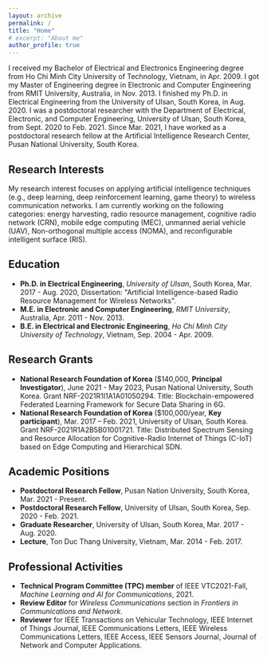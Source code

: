 ```yaml
---
layout: archive
permalink: /
title: "Home"
# excerpt: "About me"
author_profile: true
---
```


I received my Bachelor of Electrical and Electronics Engineering degree from Ho Chi Minh City University of Technology, Vietnam, in Apr. 2009. I got my Master of Engineering degree in Electronic and Computer Engineering from RMIT University, Australia, in Nov. 2013. I finished my Ph.D. in Electrical Engineering from the University of Ulsan, South Korea, in Aug. 2020. I was a postdoctoral researcher with the Department of Electrical, Electronic, and Computer Engineering, University of Ulsan, South Korea, from Sept. 2020 to Feb. 2021. Since Mar. 2021, I have worked as a postdoctoral research fellow at the Artificial Intelligence Research Center, Pusan National University, South Korea.


## Research Interests

My research interest focuses on applying artificial intelligence techniques (e.g., deep learning, deep reinforcement learning, game theory) to wireless communication networks. I am currently working on the following categories: energy harvesting,  radio resource management, cognitive radio network (CRN), mobile edge computing (MEC), unmanned aerial vehicle (UAV), Non-orthogonal multiple access (NOMA), and reconfigurable intelligent surface (RIS).


## Education

- **Ph.D. in Electrical Engineering**, _University of Ulsan_, South Korea, Mar. 2017 - Aug. 2020, Dissertation: "Artificial Intelligence-based Radio Resource Management for Wireless Networks".
- **M.E. in Electronic and Computer Engineering**, _RMIT University_, Australia, Apr. 2011 - Nov. 2013.
- **B.E. in Electrical and Electronic Engineering**, _Ho Chi Minh City University of Technology_, Vietnam, Sep. 2004 - Apr. 2009.


## Research Grants

- **National Research Foundation of Korea** ($140,000, **Principal Investigator**), June 2021 - May 2023, Pusan National University, South Korea. Grant NRF-2021R1I1A1A01050294. Title: Blockchain-empowered Federated Learning Framework for Secure Data Sharing in 6G.
- **National Research Foundation of Korea** ($100,000/year, **Key participant**), Mar. 2017 – Feb. 2021, University of Ulsan, South Korea. Grant NRF-2021R1A2B5B01001721. Title: Distributed Spectrum Sensing and Resource Allocation for Cognitive-Radio Internet of Things (C-IoT) based on Edge Computing and Hierarchical SDN.


## Academic Positions

- **Postdoctoral Research Fellow**, Pusan Nation University, South Korea, Mar. 2021 - Present.
- **Postdoctoral Research Fellow**, University of Ulsan, South Korea, Sep. 2020 - Feb. 2021.
- **Graduate Researcher**, University of Ulsan, South Korea, Mar. 2017 - Aug. 2020.
- **Lecture**, Ton Duc Thang University, Vietnam, Mar. 2014 - Feb. 2017.


## Professional Activities

- **Technical Program Committee (TPC) member** of IEEE VTC2021-Fall, _Machine Learning and AI for Communications_, 2021.
- **Review Editor** for _Wireless Communications_ section in _Frontiers in Communications and Network_.
- **Reviewer** for IEEE Transactions on Vehicular Technology, IEEE Internet of Things Journal, IEEE Communications Letters, IEEE Wireless Communications Letters, IEEE Access, IEEE Sensors Journal, Journal of Network and Computer Applications.
